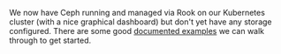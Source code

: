 We now have Ceph running and managed via Rook on our Kubernetes cluster (with a nice graphical dashboard) but don't yet have any storage configured. There are some good [documented examples](https://rook.io/docs/rook/v1.1/ceph-examples.html) we can walk through to get started.